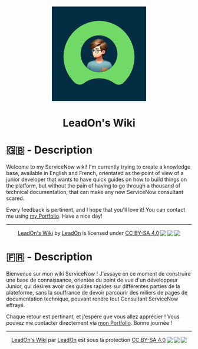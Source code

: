 <p align="center"><img src="./images/logo-leadon-wiki.png" style="width: 256px" alt="LeadOn's Wiki logo" /></p>

<h1 align="center">LeadOn's Wiki</h1>

# 🇬🇧 - Description

Welcome to my ServiceNow wiki! I'm currently trying to create a knowledge base, available in English and French, orientated as the point of view of a junior developer that wants to have quick guides on how to build things on the platform, but without the pain of having to go through a thousand of technical documentation, that can make any new ServiceNow consultant scared.

Every feedback is pertinent, and I hope that you'll love it! You can contact me using [my Portfolio](https://valentinvirot.fr). Have a nice day!

<hr />
<p align="center" xmlns:cc="http://creativecommons.org/ns#" xmlns:dct="http://purl.org/dc/terms/"><a property="dct:title" rel="cc:attributionURL" href="https://github.com/LeadOn/ServiceNow-Wiki">LeadOn's Wiki</a> by <a rel="cc:attributionURL dct:creator" property="cc:attributionName" href="https://valentinvirot.fr">LeadOn</a> is licensed under <a href="http://creativecommons.org/licenses/by-sa/4.0/?ref=chooser-v1" target="_blank" rel="license noopener noreferrer" style="display:inline-block;">CC BY-SA 4.0<img style="height:22px!important;margin-left:3px;vertical-align:text-bottom;" src="https://mirrors.creativecommons.org/presskit/icons/cc.svg?ref=chooser-v1"><img style="height:22px!important;margin-left:3px;vertical-align:text-bottom;" src="https://mirrors.creativecommons.org/presskit/icons/by.svg?ref=chooser-v1"><img style="height:22px!important;margin-left:3px;vertical-align:text-bottom;" src="https://mirrors.creativecommons.org/presskit/icons/sa.svg?ref=chooser-v1"></a></p>

# 🇫🇷 - Description

Bienvenue sur mon wiki ServiceNow ! J'essaye en ce moment de construire une base de connaissance, orientée du point de vue d'un développeur Junior, qui désires avoir des guides rapides sur différentes parties de la plateforme, sans la souffrance de devoir parcourir des miliers de pages de documentation technique, pouvant rendre tout Consultant ServiceNow effrayé.

Chaque retour est pertinant, et j'espère que vous allez apprécier ! Vous pouvez me contacter directement via [mon Portfolio](https://valentinvirot.fr). Bonne journée !

<hr />
<p align="center" xmlns:cc="http://creativecommons.org/ns#" xmlns:dct="http://purl.org/dc/terms/"><a property="dct:title" rel="cc:attributionURL" href="https://github.com/LeadOn/ServiceNow-Wiki">LeadOn's Wiki</a> par <a rel="cc:attributionURL dct:creator" property="cc:attributionName" href="https://valentinvirot.fr">LeadOn</a> est sous la protection <a href="http://creativecommons.org/licenses/by-sa/4.0/?ref=chooser-v1" target="_blank" rel="license noopener noreferrer" style="display:inline-block;">CC BY-SA 4.0<img style="height:22px!important;margin-left:3px;vertical-align:text-bottom;" src="https://mirrors.creativecommons.org/presskit/icons/cc.svg?ref=chooser-v1"><img style="height:22px!important;margin-left:3px;vertical-align:text-bottom;" src="https://mirrors.creativecommons.org/presskit/icons/by.svg?ref=chooser-v1"><img style="height:22px!important;margin-left:3px;vertical-align:text-bottom;" src="https://mirrors.creativecommons.org/presskit/icons/sa.svg?ref=chooser-v1"></a></p>
